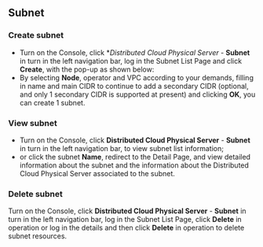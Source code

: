 ## Subnet

### Create subnet

- Turn on the Console, click **Distributed Cloud Physical Server* - **Subnet** in turn in the left navigation bar, log in the Subnet List Page and click **Create**, with the pop-up as shown below:<br/>
- By selecting **Node**, operator and VPC according to your demands, filling in name and main CIDR to continue to add a secondary CIDR (optional, and only 1 secondary CIDR is supported at present) and clicking **OK**, you can create 1 subnet. <br/>

### View subnet

- Turn on the Console, click **Distributed Cloud Physical Server** - **Subnet** in turn in the left navigation bar, to view subnet list information;<br/>
- or click the subnet **Name**, redirect to the Detail Page, and view detailed information about the subnet and the information about the Distributed Cloud Physical Server associated to the subnet.

### Delete subnet

Turn on the Console, click **Distributed Cloud Physical Server** - **Subnet** in turn in the left navigation bar, log in the Subnet List Page, click **Delete** in operation or log in the details and then click **Delete** in operation to delete subnet resources.<br/>





